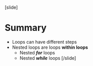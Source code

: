 [slide]
# Summary
- Loops can have different steps
- Nested loops are loops **within loops**
    - Nested ***for*** loops
    - Nested ***while*** loops
[/slide]